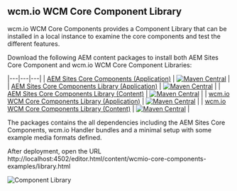 ## wcm.io WCM Core Component Library

wcm.io WCM Core Components provides a Component Library that can be installed in a local instance to examine the core components and test the different features.

Download the following AEM content packages to install both AEM Sites Core Component and wcm.io WCM Core Component Libraries:

|---|---|---|
| [AEM Sites Core Components (Application)](https://maven-badges.herokuapp.com/maven-central/com.adobe.cq/core.wcm.components.all) | [![Maven Central](https://maven-badges.herokuapp.com/maven-central/com.adobe.cq/core.wcm.components.all/badge.svg)](https://maven-badges.herokuapp.com/maven-central/com.adobe.cq/core.wcm.components.all) |
| [AEM Sites Core Components Library (Application)](https://maven-badges.herokuapp.com/maven-central/com.adobe.cq/core.wcm.components.examples.ui.apps) | [![Maven Central](https://maven-badges.herokuapp.com/maven-central/com.adobe.cq/core.wcm.components.examples.ui.apps/badge.svg)](https://maven-badges.herokuapp.com/maven-central/com.adobe.cq/core.wcm.components.examples.ui.apps) |
| [AEM Sites Core Components Library (Content)](https://maven-badges.herokuapp.com/maven-central/com.adobe.cq/core.wcm.components.examples.ui.content) | [![Maven Central](https://maven-badges.herokuapp.com/maven-central/com.adobe.cq/core.wcm.components.examples.ui.content/badge.svg)](https://maven-badges.herokuapp.com/maven-central/com.adobe.cq/core.wcm.components.examples.ui.content) |
| [wcm.io WCM Core Components Library (Application)](https://maven-badges.herokuapp.com/maven-central/io.wcm.samples/io.wcm.wcm.core.components.examples) | [![Maven Central](https://maven-badges.herokuapp.com/maven-central/io.wcm.samples/io.wcm.wcm.core.components.examples/badge.svg)](https://maven-badges.herokuapp.com/maven-central/io.wcm.samples/io.wcm.wcm.core.components.examples) |
| [wcm.io WCM Core Components Library (Content)](https://maven-badges.herokuapp.com/maven-central/io.wcm.samples/io.wcm.wcm.core.components.examples-sample-content) | [![Maven Central](https://maven-badges.herokuapp.com/maven-central/io.wcm.samples/io.wcm.wcm.core.components.examples-sample-content/badge.svg)](https://maven-badges.herokuapp.com/maven-central/io.wcm.samples/io.wcm.wcm.core.components.examples-sample-content) |

The packages contains the all dependencies including the AEM Sites Core Components, wcm.io Handler bundles and a minimal setup with some example media formats defined.

After deployment, open the URL http://localhost:4502/editor.html/content/wcmio-core-components-examples/library.html

![Component Library](images/component-library.png)

